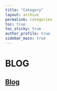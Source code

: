 ```yaml
---
title: "Category"
layout: archive
permalink: categories
toc: true
toc_sticky: true
author_profile: true
sidebar_main: true
---
```


# **BLOG**
## [Blog](https://baekyang-quetta.github.io/categories/blog)

&nbsp;
